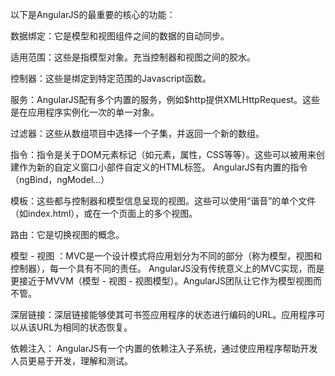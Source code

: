 以下是AngularJS的最重要的核心的功能：

数据绑定：它是模型和视图组件之间的数据的自动同步。

适用范围：这些是指模型对象。充当控制器和视图之间的胶水。

控制器：这些是绑定到特定范围的Javascript函数。

服务：AngularJS配有多个内置的服务，例如$http提供XMLHttpRequest。这些是在应用程序实例化一次的单一对象。

过滤器：这些从数组项目中选择一个子集，并返回一个新的数组。

指令：指令是关于DOM元素标记（如元素，属性，CSS等等）。这些可以被用来创建作为新的自定义窗口小部件自定义的HTML标签。 AngularJS有内置的指令（ngBind，ngModel...）

模板：这些都与控制器和模型信息呈现的视图。这些可以使用“谐音”的单个文件（如index.html），或在一个页面上的多个视图。

路由：它是切换视图的概念。

模型 - 视图 ：MVC是一个设计模式将应用划分为不同的部分（称为模型，视图和控制器），每一个具有不同的责任。 AngularJS没有传统意义上的MVC实现，而是更接近于MVVM（模型 - 视图 - 视图模型）。AngularJS团队让它作为模型视图而不管。

深层链接：深层链接能够使其可书签应用程序的状态进行编码的URL。应用程序可以从该URL为相同的状态恢复。

依赖注入： AngularJS有一个内置的依赖注入子系统，通过使应用程序帮助开发人员更易于开发，理解和测试。